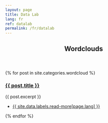 ```yaml
---
layout: page
title: Data Lab
lang: fr
ref: datalab
permalink: /fr/datalab
---
```


<section>
	<header class="major">
		<h2><a id="wordclouds">Wordclouds</a></h2>
	</header>
	<div class="posts">
	{% for post in site.categories.wordcloud %}
		<article>
			<a href="{{ site.baseurl }}{{ post.url }}" class="image"><img src="{{ post.image }}" alt="" /></a>
			<h3><a href="{{ site.baseurl }}{{ post.url }}">{{ post.title }}</a></h3>
			<p>{{ post.excerpt }}</p>
			<ul class="actions">
				<li><a href="{{ post.url }}" class="button">{{ site.data.labels.read-more[page.lang] }}</a></li>
			</ul>
		</article>
	{% endfor %}
	</div>
</section>
